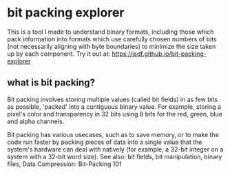 # bit packing explorer
This is a tool I made to understand binary formats, including those which pack information into formats which use carefully chosen numbers of bits (not necessarily aligning with byte boundaries) to minimize the size taken up by each component.
Try it out at: https://jsdf.github.io/bit-packing-explorer

## what is bit packing?
Bit packing involves storing multiple values (called bit fields) in as few bits as possible, 'packed' into a contiguous binary value. For example, storing a pixel's color and transparency in 32 bits using 8 bits for the red, green, blue and alpha channels.

Bit packing has various usecases, such as to save memory, or to make the code run faster by packing pieces of data into a single value that the system's hardware can deal with natively (for example, a 32-bit integer on a system with a 32-bit word size). See also: bit fields, bit manipulation, binary files, Data Compression: Bit-Packing 101
